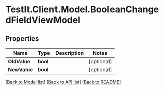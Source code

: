 # TestIt.Client.Model.BooleanChangedFieldViewModel

## Properties

Name | Type | Description | Notes
------------ | ------------- | ------------- | -------------
**OldValue** | **bool** |  | [optional] 
**NewValue** | **bool** |  | [optional] 

[[Back to Model list]](../README.md#documentation-for-models) [[Back to API list]](../README.md#documentation-for-api-endpoints) [[Back to README]](../README.md)

